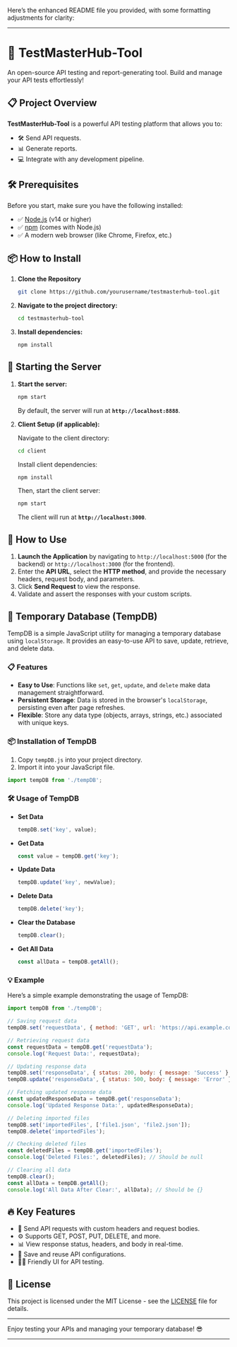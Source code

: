 Here’s the enhanced README file you provided, with some formatting adjustments for clarity:

---

# 🚀 **TestMasterHub-Tool**

An open-source API testing and report-generating tool. Build and manage your API tests effortlessly!

## 📋 **Project Overview**

**TestMasterHub-Tool** is a powerful API testing platform that allows you to:

- 🛠️ Send API requests.
- 📊 Generate reports.
- 💻 Integrate with any development pipeline.

## 🛠️ **Prerequisites**

Before you start, make sure you have the following installed:

- ✅ [Node.js](https://nodejs.org/) (v14 or higher)
- ✅ [npm](https://www.npmjs.com/get-npm) (comes with Node.js)
- ✅ A modern web browser (like Chrome, Firefox, etc.)

## 📦 **How to Install**

1. **Clone the Repository**

   ```bash
   git clone https://github.com/yourusername/testmasterhub-tool.git
   ```

2. **Navigate to the project directory:**

   ```bash
   cd testmasterhub-tool
   ```

3. **Install dependencies:**

   ```bash
   npm install
   ```

## 🚀 **Starting the Server**

1. **Start the server:**

   ```bash
   npm start
   ```

   By default, the server will run at **`http://localhost:8888`**.

2. **Client Setup (if applicable):**

   Navigate to the client directory:

   ```bash
   cd client
   ```

   Install client dependencies:

   ```bash
   npm install
   ```

   Then, start the client server:

   ```bash
   npm start
   ```

   The client will run at **`http://localhost:3000`**.

## 🧪 **How to Use**

1. **Launch the Application** by navigating to `http://localhost:5000` (for the backend) or `http://localhost:3000` (for the frontend).
2. Enter the **API URL**, select the **HTTP method**, and provide the necessary headers, request body, and parameters.
3. Click **Send Request** to view the response.
4. Validate and assert the responses with your custom scripts.

## 💾 **Temporary Database (TempDB)**

TempDB is a simple JavaScript utility for managing a temporary database using `localStorage`. It provides an easy-to-use API to save, update, retrieve, and delete data.

### 📋 **Features**

- **Easy to Use**: Functions like `set`, `get`, `update`, and `delete` make data management straightforward.
- **Persistent Storage**: Data is stored in the browser's `localStorage`, persisting even after page refreshes.
- **Flexible**: Store any data type (objects, arrays, strings, etc.) associated with unique keys.

### 📦 **Installation of TempDB**

1. Copy `tempDB.js` into your project directory.
2. Import it into your JavaScript file.

```javascript
import tempDB from './tempDB';
```

### 🛠️ **Usage of TempDB**

- **Set Data**

  ```javascript
  tempDB.set('key', value);
  ```

- **Get Data**

  ```javascript
  const value = tempDB.get('key');
  ```

- **Update Data**

  ```javascript
  tempDB.update('key', newValue);
  ```

- **Delete Data**

  ```javascript
  tempDB.delete('key');
  ```

- **Clear the Database**

  ```javascript
  tempDB.clear();
  ```

- **Get All Data**

  ```javascript
  const allData = tempDB.getAll();
  ```

### 💡 **Example**

Here’s a simple example demonstrating the usage of TempDB:

```javascript
import tempDB from './tempDB';

// Saving request data
tempDB.set('requestData', { method: 'GET', url: 'https://api.example.com/data' });

// Retrieving request data
const requestData = tempDB.get('requestData');
console.log('Request Data:', requestData);

// Updating response data
tempDB.set('responseData', { status: 200, body: { message: 'Success' } });
tempDB.update('responseData', { status: 500, body: { message: 'Error' } });

// Fetching updated response data
const updatedResponseData = tempDB.get('responseData');
console.log('Updated Response Data:', updatedResponseData);

// Deleting imported files
tempDB.set('importedFiles', ['file1.json', 'file2.json']);
tempDB.delete('importedFiles');

// Checking deleted files
const deletedFiles = tempDB.get('importedFiles');
console.log('Deleted Files:', deletedFiles); // Should be null

// Clearing all data
tempDB.clear();
const allData = tempDB.getAll();
console.log('All Data After Clear:', allData); // Should be {}
```

## 🔥 **Key Features**

- 📝 Send API requests with custom headers and request bodies.
- ⚙️ Supports GET, POST, PUT, DELETE, and more.
- 📊 View response status, headers, and body in real-time.
- 💾 Save and reuse API configurations.
- 🧑‍💻 Friendly UI for API testing.

## 📄 **License**

This project is licensed under the MIT License - see the [LICENSE](LICENSE) file for details.

---

Enjoy testing your APIs and managing your temporary database! 😎

---